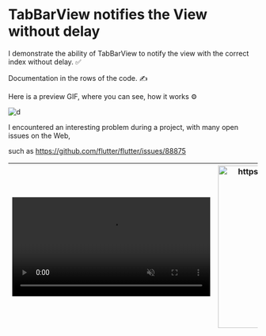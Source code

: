 # TabBarView notifies the View without delay

I demonstrate the ability of TabBarView to notify the view with the correct index without delay. ✅ 

Documentation in the rows of the code. ✍️

Here is a preview GIF, where you can see, how it works ⚙️

![d](asd)



I encountered an interesting problem during a project, with many open issues on the Web, 

such as https://github.com/flutter/flutter/issues/88875




| <video src="https://user-images.githubusercontent.com/19836917/130793500-15d42eb7-b1d6-44d4-9773-3813740a541d.mov" data-canonical-src="https://user-images.githubusercontent.com/19836917/130793500-15d42eb7-b1d6-44d4-9773-3813740a541d.mov" controls="controls" muted="muted" class="d-block rounded-bottom-2 border-top width-fit" style="max-height:640px; min-height: 200px"><video src="https://user-images.githubusercontent.com/19836917/130793500-15d42eb7-b1d6-44d4-9773-3813740a541d.mov" data-canonical-src="https://user-images.githubusercontent.com/19836917/130793500-15d42eb7-b1d6-44d4-9773-3813740a541d.mov" controls="controls" muted="muted" class="d-block rounded-bottom-2 border-top width-fit" style="max-height:640px; min-height: 200px"><br/><br/>  </video> | <img title="" src="https://i.stack.imgur.com/IrigT.gif" alt="https://i.stack.imgur.com/IrigT.gif" width="328"> |
| ---------------------------------------------------------------------------------------------------------------------------------------------------------------------------------------------------------------------------------------------------------------------------------------------------------------------------------------------------------------------------------------------------------------------------------------------------------------------------------------------------------------------------------------------------------------------------------------------------------------------------------------------------------------------------------------------------------------------------------------------------------------------------------------- | -------------------------------------------------------------------------------------------------------------- |
